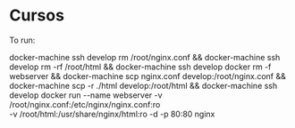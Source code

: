 # Cursos


To run:

docker-machine ssh develop rm /root/nginx.conf &&
docker-machine ssh develop rm -rf /root/html &&
docker-machine ssh develop docker rm -f webserver &&
docker-machine scp nginx.conf develop:/root/nginx.conf &&   
docker-machine scp -r ./html develop:/root/html &&
docker-machine ssh develop docker run --name webserver -v /root/nginx.conf:/etc/nginx/nginx.conf:ro \
 -v /root/html:/usr/share/nginx/html:ro -d -p 80:80 nginx
